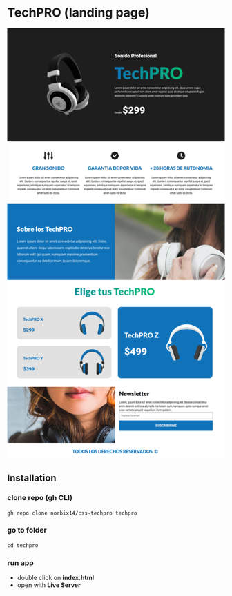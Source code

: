 # TechPRO (landing page)

![Header](screenshots/header.png "Header")
![Specs](screenshots/specs.png "Specs")
![About](screenshots/about.png "About")
![Models](screenshots/models.png "Models")
![Newsletter](screenshots/newsletter.png "Newsletter")
![Footer](screenshots/footer.png "Footer")

## Installation

### clone repo **(gh CLI)**
```
gh repo clone norbix14/css-techpro techpro
```

### go to folder
```
cd techpro
```

### run app
* double click on **index.html**
* open with **Live Server**
